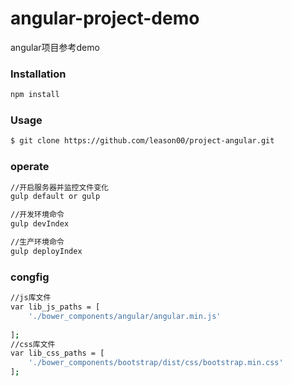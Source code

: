 # angular-project-demo
angular项目参考demo

### Installation

``` bash
npm install
```
### Usage

``` bash
$ git clone https://github.com/leason00/project-angular.git
```

### operate

``` bash
//开启服务器并监控文件变化
gulp default or gulp 

//开发环境命令
gulp devIndex

//生产环境命令
gulp deployIndex
```

### congfig
``` bash
//js库文件
var lib_js_paths = [
    './bower_components/angular/angular.min.js'
  
];
//css库文件
var lib_css_paths = [
    './bower_components/bootstrap/dist/css/bootstrap.min.css'
];
```
